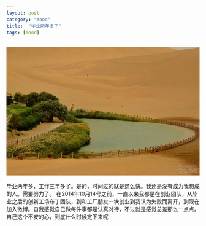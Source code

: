 ```yaml
---
layout: post
category: "mood"
title:  "毕业两年多了"
tags: [mood]
---
```


<img src="/images/f4bf840e852960a6ce6dbecda06dbe1e.jpg" alt="Drawing" width="700px" />

毕业两年多，工作三年多了。是的，时间过的就是这么快。我还是没有成为我想成的人。需要努力了。
在2014年10月14号之前，一直以来我都是在创业团队，从毕业之后的创新工场布丁团队，到和工厂朋友一块创业到我认为失败而离开，到现在加入微博。自我感觉自己做每件事都是认真对待，不过就是感觉总差那么一点点。
自己这个不安的心，到底什么时候定下来呢